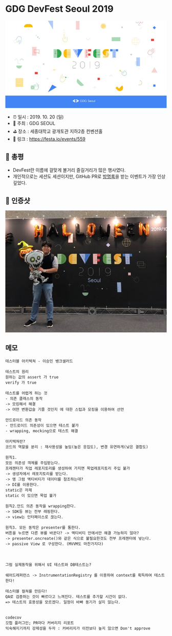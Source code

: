 # GDG DevFest Seoul 2019

![GDG DevFest Seoul 2019](image.jpg)

- ⏰ 일시 : 2019. 10. 20 (일)
- 💁 주최 : GDG SEOUL
- ⛳ 장소 : 세종대학교 광개토관 지하2층 컨벤션홀
- 🔗 링크 : https://festa.io/events/559

## 👏 총평 

- DevFest란 이름에 걸맞게 볼거리 즐길거리가 많은 행사였다.
- 개인적으로는 세션도 세션이지만, GitHub PR로 [방명록](https://gdg-seoul.github.io/DevFest-Seoul-2019-guestbook/)을 받는 이벤트가 가장 인상깊었다.

## 📸 인증샷

![인증샷](self.jpg)

## 메모
```
테스터블 아키텍쳐 - 이승민 뱅크샐러드

테스트의 원리
원하는 값의 assert 가 true
verify 가 true

테스트를 어렵게 하는 것
- 의존 클래스의 동작
-> 모킹해서 해결
-> 어떤 변환갑슬 기즐 것인지 에 대한 스텁과 모킹을 이용하여 선언

안드로이드 의존 동작
- 안드로이드 의존성이 있으면 테스트 불가
- wrapping, mocking으로 테스트 해결

아키텍쳐란?
코드의 역할을 분리 : 재사용성을 높임(높은 응집도), 변경 유연하게(낮은 결합도)

원칙1.
모든 의존성 객체를 주입받는다.
프레젠터가 직업 레포지토리를 생성하여 가지면 목업레포지토리 주입 불가
-> 생성자에서 레포지토리를 받는다.
-> 엥 그럼 액티비티가 데이터를 참조하는데?
-> DI를 이용한다.
static은 자제
static 이 있으면 목업 불가

원칙2.안드 의존 동작을 wrapping한다.
-> SDK등 뷰는 전부 래핑한다.
-> view는 인터페이스로 끊는다.

원칙3. 모든 동작은 presenter를 통한다.
버튼을 누르면 다른 뷰를 바꾼다? -> 액티비티 안에서만 해결 가능하지 않아?
-> presenter.oncreate()와 같은 식으로 불필요한것도 전부 프레젠터에 넣는다.
-> passive View 로 구성한다. (MVVM도 마찬가지다)



그럼 실제동작을 위해서 UI 테스트와 DB테스트는?

쉐어드레퍼런스 -> InstrumentationRegistry 를 이용하여 context를 획득하여 테스트한다!

테스터블 컬쳐를 만든다!
QA로 검증하는 것이 빠르다고 느껴진다. 테스트를 추가할 시간이 없다.
=> 테스트의 효용성을 모르겠다. 일정이 바빠 동기가 살지 않는다.


codecov
깃헙 플러그인; PR마다 커버리지 리포트
익숙해지기까지 강제성을 두자 : 커버리지가 이전보다 높지 않으면 Don't approve
```